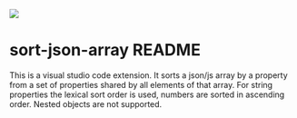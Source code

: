 ![](https://github.com/fvclaus/vsc-sort-json-array/workflows/tests/badge.svg)

# sort-json-array README

This is a visual studio code extension.
It sorts a json/js array by a property from a set of properties shared by all elements of that array. For string properties the lexical sort order is used, numbers are sorted in ascending order. Nested objects are not supported.
